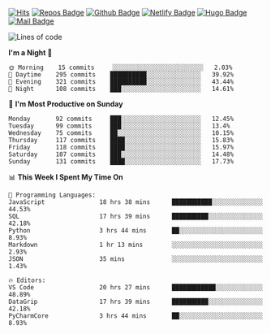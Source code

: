 

[![Hits](https://hits.seeyoufarm.com/api/count/incr/badge.svg?url=https%3A%2F%2Fgithub.com/sangm1n)](https://hits.seeyoufarm.com) 
[![Repos Badge](https://badges.pufler.dev/repos/sangm1n)](https://badges.pufler.dev)
[![Github Badge](http://img.shields.io/badge/-github-black?style=flat-square&logo=github&logoColor=white&link=https:https://github.com/sangm1n/)](https://github.com/sangm1n/)
[![Netlify Badge](https://img.shields.io/badge/-TIL-00C7B7?style=flat-square&logo=Netlify&logoColor=white&link=https://sangminlog.netlify.com)](https://sangminlog.netlify.com)
[![Hugo Badge](https://img.shields.io/badge/-techblog-FF4088?style=flat-square&logo=Hugo&logoColor=white&link=https://sangm1n.github.io)](https://sangm1n.github.io)
[![Mail Badge](http://img.shields.io/badge/-mail-D14836?style=flat-square&logo=Gmail&logoColor=white&link=mailto:dltkd96als@naver.com)](mailto:dltkd96als@naver.com/)

<!--START_SECTION:waka-->
![Lines of code](https://img.shields.io/badge/From%20Hello%20World%20I%27ve%20Written-2.3%20million%20lines%20of%20code-blue)

**I'm a Night 🦉** 

```text
🌞 Morning    15 commits     ░░░░░░░░░░░░░░░░░░░░░░░░░   2.03% 
🌆 Daytime    295 commits    ██████████░░░░░░░░░░░░░░░   39.92% 
🌃 Evening    321 commits    ██████████░░░░░░░░░░░░░░░   43.44% 
🌙 Night      108 commits    ███░░░░░░░░░░░░░░░░░░░░░░   14.61%

```
📅 **I'm Most Productive on Sunday** 

```text
Monday       92 commits     ███░░░░░░░░░░░░░░░░░░░░░░   12.45% 
Tuesday      99 commits     ███░░░░░░░░░░░░░░░░░░░░░░   13.4% 
Wednesday    75 commits     ██░░░░░░░░░░░░░░░░░░░░░░░   10.15% 
Thursday     117 commits    ████░░░░░░░░░░░░░░░░░░░░░   15.83% 
Friday       118 commits    ████░░░░░░░░░░░░░░░░░░░░░   15.97% 
Saturday     107 commits    ███░░░░░░░░░░░░░░░░░░░░░░   14.48% 
Sunday       131 commits    ████░░░░░░░░░░░░░░░░░░░░░   17.73%

```


📊 **This Week I Spent My Time On** 

```text
💬 Programming Languages: 
JavaScript               18 hrs 38 mins      ███████████░░░░░░░░░░░░░░   44.53% 
SQL                      17 hrs 39 mins      ██████████░░░░░░░░░░░░░░░   42.18% 
Python                   3 hrs 44 mins       ██░░░░░░░░░░░░░░░░░░░░░░░   8.93% 
Markdown                 1 hr 13 mins        ░░░░░░░░░░░░░░░░░░░░░░░░░   2.93% 
JSON                     35 mins             ░░░░░░░░░░░░░░░░░░░░░░░░░   1.43%

🔥 Editors: 
VS Code                  20 hrs 27 mins      ████████████░░░░░░░░░░░░░   48.89% 
DataGrip                 17 hrs 39 mins      ██████████░░░░░░░░░░░░░░░   42.18% 
PyCharmCore              3 hrs 44 mins       ██░░░░░░░░░░░░░░░░░░░░░░░   8.93%

```


<!--END_SECTION:waka-->


<!--
**sangm1n/sangm1n** is a ✨ _special_ ✨ repository because its `README.md` (this file) appears on your GitHub profile.

Here are some ideas to get you started:

- 🔭 I’m currently working on ...
- 🌱 I’m currently learning ...
- 👯 I’m looking to collaborate on ...
- 🤔 I’m looking for help with ...
- 💬 Ask me about ...
- 📫 How to reach me: ...
- 😄 Pronouns: ...
- ⚡ Fun fact: ...

https://shields.io/
-->


